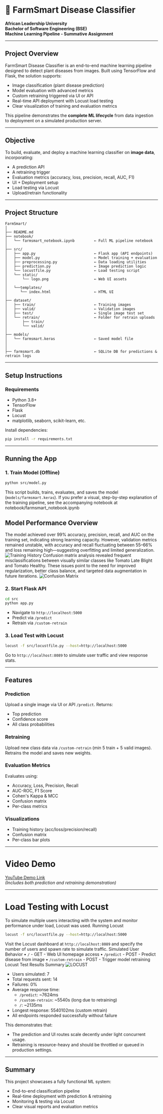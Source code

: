 # 🌾 FarmSmart Disease Classifier

**African Leadership University**  
**Bachelor of Software Engineering (BSE)**  
**Machine Learning Pipeline - Summative Assignment**

---

## Project Overview

FarmSmart Disease Classifier is an end-to-end machine learning pipeline designed to detect plant diseases from images. Built using TensorFlow and Flask, the solution supports:

- Image classification (plant disease prediction)
- Model evaluation with advanced metrics
- Custom retraining triggered via UI or API
- Real-time API deployment with Locust load testing
- Clear visualization of training and evaluation metrics

This pipeline demonstrates the **complete ML lifecycle** from data ingestion to deployment on a simulated production server.

---

## Objective

To build, evaluate, and deploy a machine learning classifier on **image data**, incorporating:

- A prediction API
- A retraining trigger
- Evaluation metrics (accuracy, loss, precision, recall, AUC, F1)
- UI + Deployment setup
- Load testing via Locust
- Upload/retrain functionality

---

## Project Structure

```
FarmSmart/
│
├── README.md
├── notebook/
│   └── farmsmart_notebook.ipynb         ← Full ML pipeline notebook
│
├── src/
│   ├── app.py                           ← Flask app (API endpoints)
│   ├── model.py                         ← Model training + evaluation
│   ├── preprocessing.py                 ← Data loading utilities
│   ├── prediction.py                    ← Image prediction logic
│   └── locustfile.py                    ← Load testing script
│   └── static/
│       └── logo.png                     ← Web UI assets
│
│   └──templates/
│      └── index.html                    ← HTML UI
│
├── dataset/
│   ├── train/                           ← Training images
│   ├── valid/                           ← Validation images
│   ├── test/                            ← Single image test set
│   └── retrain/                         ← Folder for retrain uploads
│       ├── train/
│       └── valid/
│
├── models/
│   └── farmsmart.keras                  ← Saved model file
│
│
├── farmsmart.db                         ← SQLite DB for predictions & retrain logs
```
---

## Setup Instructions

### Requirements

- Python 3.8+
- TensorFlow
- Flask
- Locust
- matplotlib, seaborn, scikit-learn, etc.

Install dependencies:

```bash
pip install -r requirements.txt
```

---

## Running the App

### 1. Train Model (Offline)

```bash
python src/model.py
```

This script builds, trains, evaluates, and saves the model (`models/farmsmart.keras`).
If you prefer a visual, step-by-step explanation of the training pipeline, see the accompanying notebook at notebook/farmsmart_notebook.ipynb


## Model Performance Overview
The model achieved over 99% accuracy, precision, recall, and AUC on the training set, indicating strong learning capacity. However, validation metrics remained unstable, with accuracy and recall fluctuating between 55–66% and loss remaining high—suggesting overfitting and limited generalization.
![Training History](image-2.png)
Confusion matrix analysis revealed frequent misclassifications between visually similar classes like Tomato Late Blight and Tomato Healthy. These issues point to the need for improved regularization, better class balance, and targeted data augmentation in future iterations.
![Confusion Matrix](image-3.png)

### 2. Start Flask API

```bash
cd src
python app.py
```

- Navigate to `http://localhost:5000`
- Predict via `/predict`
- Retrain via `/custom-retrain`

### 3. Load Test with Locust

```bash
locust -f src/locustfile.py --host=http://localhost:5000
```

Go to `http://localhost:8089` to simulate user traffic and view response stats.

---

## Features

### Prediction

Upload a single image via UI or API `/predict`. Returns:
- Top prediction
- Confidence score
- All class probabilities

### Retraining

Upload new class data via `/custom-retrain` (min 5 train + 5 valid images). Retrains the model and saves new weights.

### Evaluation Metrics

Evaluates using:
- Accuracy, Loss, Precision, Recall
- AUC-ROC, F1 Score
- Cohen's Kappa & MCC
- Confusion matrix
- Per-class metrics

### Visualizations

- Training history (acc/loss/precision/recall)
- Confusion matrix
- Per-class bar plots

---

# Video Demo

 [YouTube Demo Link](https://your-demo-link.com)  
_(Includes both prediction and retraining demonstration)_

---

# Load Testing with Locust
To simulate multiple users interacting with the system and monitor performance under load, Locust was used.
Running Locust
```bash
locust -f src/locustfile.py --host=http://localhost:5000
```
Visit the Locust dashboard at `http://localhost:8089` and specify the number of users and spawn rate to simulate traffic.
Simulated User Behavior
• `/` - GET - Web UI homepage access
• `/predict` - POST - Predict disease from image
• `/custom-retrain` - POST - Trigger model retraining
Locust Test Results Summary
![LOCUST](image-1.png)

- Users simulated: 7
- Total requests sent: 14
- Failures: 0%
- Average response time:
  - `/predict`: ~7624ms
  - `/custom-retrain`: ~5540s (long due to retraining)
  - `/`: ~2135ms
- Longest response: 5540102ms (custom retrain)
- All endpoints responded successfully without failure

This demonstrates that:
- The prediction and UI routes scale decently under light concurrent usage.
- Retraining is resource-heavy and should be throttled or queued in production settings.

---

## Summary

This project showcases a fully functional ML system:
- End-to-end classification pipeline
- Real-time deployment with prediction & retraining
- Monitoring & testing via Locust
- Clear visual reports and evaluation metrics

